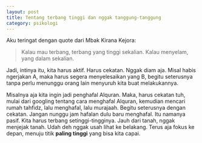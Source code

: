 ```yaml
--- 
layout: post
title: Tentang terbang tinggi dan nggak tanggung-tanggung 
category: psikologi
--- 
```


Aku teringat dengan quote dari Mbak Kirana Kejora:

> Kalau mau terbang, terbang yang tinggi sekalian. Kalau menyelam, yang dalam sekalian.

Jadi, intinya itu, kita harus aktif. Harus cekatan. Nggak diam aja. Misal habis ngerjakan A, maka harus segera menyelesaikan yang B, begitu seterusnya tanpa perlu menunggu orang lain menyuruh kita buat melakukannya.

Misalnya aja kita ingin jadi penghafal Alquran. Maka, harus cekatan tuh, mulai dari googling tentang cara menghafal Alquran, kemudian mencari rumah tahfidz, lalu menghafal, lalu murajaah. Begitu seterusnya dengan cekatan. Jangan nunggu jam hafalan dulu baru menghafal. Itu namanya pasif. Kita harus terbang setinggi-tingginya. Jauh dari tanah, nggak menjejak tanah. Udah deh nggak usah lihat ke belakang. Terus aja fokus ke depan, menuju titik **paling tinggi** yang bisa kita capai.
